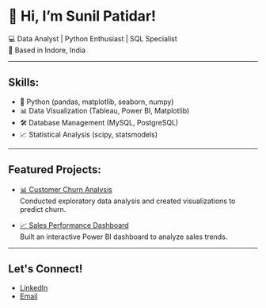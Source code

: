 # 👋 Hi, I’m Sunil Patidar!

💻 Data Analyst | Python Enthusiast | SQL Specialist  
📍 Based in Indore, India  

---

## Skills:
- 🐍 Python (pandas, matplotlib, seaborn, numpy)
- 📊 Data Visualization (Tableau, Power BI, Matplotlib)
- 🛠️ Database Management (MySQL, PostgreSQL)
- 📈 Statistical Analysis (scipy, statsmodels)

---

## Featured Projects:
- [📊 Customer Churn Analysis](https://github.com/sunil290/project1)  
  Conducted exploratory data analysis and created visualizations to predict churn.
  
- [📈 Sales Performance Dashboard](https://github.com/sunil290/project2)  
  Built an interactive Power BI dashboard to analyze sales trends.

---

## Let's Connect!
- [LinkedIn](https://www.linkedin.com/in/yourname/)
- [Email](mailto:sunilpatidar290@gmail.com)
